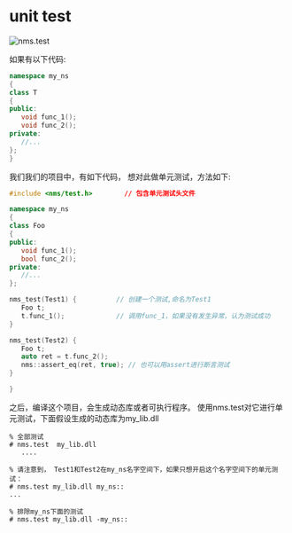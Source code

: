 
# unit test

![nms.test](https://github.com/lumpyzhu/nmscc/blob/master/doc/nms.test.gif)

如果有以下代码:
```cpp
namespace my_ns
{
class T
{
public:
   void func_1();
   void func_2();
private:
   //...
};
}
```

我们我们的项目中，有如下代码， 想对此做单元测试，方法如下:
```cpp
#include <nms/test.h>        // 包含单元测试头文件

namespace my_ns
{
class Foo
{
public:
   void func_1();
   bool func_2();
private:
   //...
};

nms_test(Test1) {          // 创建一个测试,命名为Test1
   Foo t;
   t.func_1();             // 调用func_1，如果没有发生异常，认为测试成功
}

nms_test(Test2) {
   Foo t;
   auto ret = t.func_2();
   nms::assert_eq(ret, true); // 也可以用assert进行断言测试
}

}
```

之后，编译这个项目，会生成动态库或者可执行程序。
使用nms.test对它进行单元测试，下面假设生成的动态库为my_lib.dll


```shell
% 全部测试
# nms.test  my_lib.dll
   ....
   
% 请注意到， Test1和Test2在my_ns名字空间下，如果只想开启这个名字空间下的单元测试：
# nms.test my_lib.dll my_ns::
...

% 排除my_ns下面的测试
# nms.test my_lib.dll -my_ns::
```


